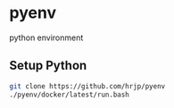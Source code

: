 # pyenv
python environment

## Setup Python
```bash
git clone https://github.com/hrjp/pyenv
./pyenv/docker/latest/run.bash
```